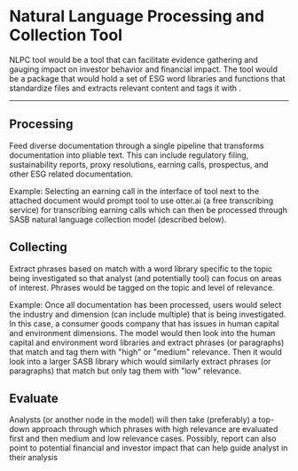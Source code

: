 # Natural Language Processing and Collection Tool

NLPC tool would be a tool that can facilitate evidence gathering and gauging impact on investor behavior and financial impact. The tool would be a package that would hold a set of ESG word libraries and functions that standardize files and extracts relevant content and tags it with .
___

## Processing
Feed diverse documentation through a single pipeline that transforms documentation into pliable text. This can include regulatory filing, sustainability reports, proxy resolutions, earning calls, prospectus, and other ESG related documentation.

Example: Selecting an earning call in the interface of tool next to the attached document would prompt tool to use otter.ai (a free transcribing service)  for transcribing earning calls which can then be processed through SASB natural language collection model (described below).

## Collecting
Extract phrases based on match with a word library specific to the topic being investigated so that analyst (and potentially tool) can focus on areas of interest. Phrases would be tagged on the topic and level of relevance.

Example: Once all documentation has been processed, users would select the industry and dimension (can include multiple) that is being investigated. In this case, a consumer goods company that has issues in human capital and environment dimensions. The model would then look into the human capital and environment word libraries and extract phrases (or paragraphs) that match and tag them with "high" or "medium" relevance. Then it would look into a larger SASB library which would similarly extract phrases (or paragraphs) that match but only tag them with "low" relevance.
 
## Evaluate
Analysts (or another node in the model) will then take (preferably) a top-down approach through which phrases with high relevance are evaluated first and then medium and low relevance cases. Possibly, report can also point to potential financial and investor impact that can help guide analyst in their analysis
 